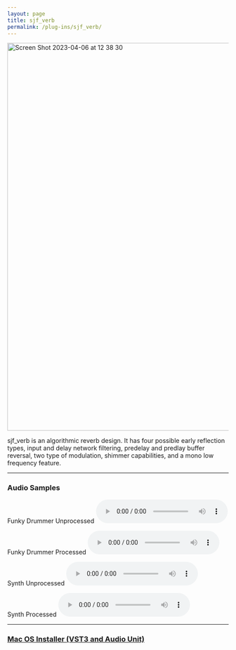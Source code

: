 ```yaml
---
layout: page
title: sjf_verb
permalink: /plug-ins/sjf_verb/
---
```

<img width="884" alt="Screen Shot 2023-04-06 at 12 38 30" src="https://user-images.githubusercontent.com/12850558/230365942-f94128f9-32ae-4d48-92de-47f7e8015ffc.png">


sjf_verb is an algorithmic reverb design. 
It has four possible early reflection types, input and delay network filtering, predelay and predlay buffer reversal, two type of modulation, shimmer capabilities, and a mono low frequency feature.

---


### Audio Samples
Funky Drummer Unprocessed
<audio controls>
<source src="/MP3s/funkyDummer160.mp3" type="audio/mp3">
</audio>

Funky Drummer Processed
<audio controls>
<source src="/MP3s/funkyDrummerRev.mp3" type="audio/mp3">
</audio>

Synth Unprocessed
<audio controls>
<source src="/MP3s/synthUnprocessed2.mp3" type="audio/mp3">
</audio>

Synth Processed
<audio controls>
<source src="/MP3s/synth2Rev.mp3" type="audio/mp3">
</audio>

---


### [Mac OS Installer (VST3 and Audio Unit)](https://drive.google.com/file/d/1G2FlqaL7k5ePSL9Nj0ROjffNeWtjyjEi/view?usp=sharing)
